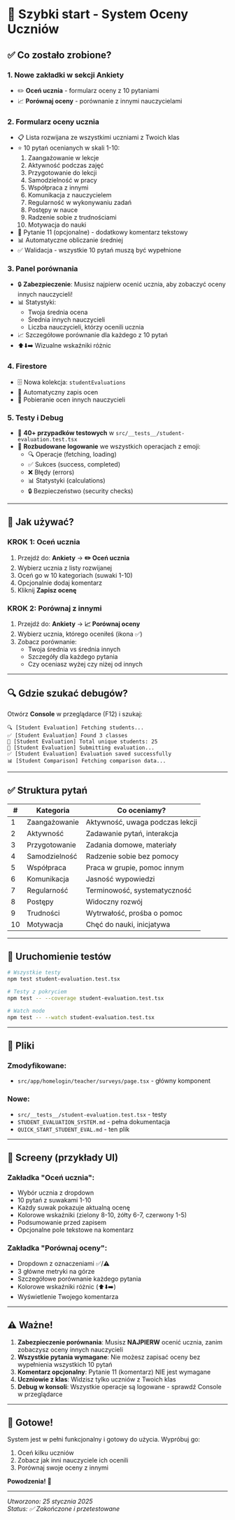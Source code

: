 # 🚀 Szybki start - System Oceny Uczniów

## ✅ Co zostało zrobione?

### 1. **Nowe zakładki w sekcji Ankiety** 
- ✏️ **Oceń ucznia** - formularz oceny z 10 pytaniami
- 📈 **Porównaj oceny** - porównanie z innymi nauczycielami

### 2. **Formularz oceny ucznia**
- 📋 Lista rozwijana ze wszystkimi uczniami z Twoich klas
- ⭐ 10 pytań ocenianych w skali 1-10:
  1. Zaangażowanie w lekcje
  2. Aktywność podczas zajęć
  3. Przygotowanie do lekcji
  4. Samodzielność w pracy
  5. Współpraca z innymi
  6. Komunikacja z nauczycielem
  7. Regularność w wykonywaniu zadań
  8. Postępy w nauce
  9. Radzenie sobie z trudnościami
  10. Motywacja do nauki
- 💬 Pytanie 11 (opcjonalne) - dodatkowy komentarz tekstowy
- 📊 Automatyczne obliczanie średniej
- ✅ Walidacja - wszystkie 10 pytań muszą być wypełnione

### 3. **Panel porównania**
- 🔒 **Zabezpieczenie**: Musisz najpierw ocenić ucznia, aby zobaczyć oceny innych nauczycieli!
- 📊 Statystyki:
  - Twoja średnia ocena
  - Średnia innych nauczycieli
  - Liczba nauczycieli, którzy ocenili ucznia
- 📈 Szczegółowe porównanie dla każdego z 10 pytań
- ⬆️⬇️➡️ Wizualne wskaźniki różnic

### 4. **Firestore**
- 🗄️ Nowa kolekcja: `studentEvaluations`
- 💾 Automatyczny zapis ocen
- 🔄 Pobieranie ocen innych nauczycieli

### 5. **Testy i Debug**
- 🧪 **40+ przypadków testowych** w `src/__tests__/student-evaluation.test.tsx`
- 🐛 **Rozbudowane logowanie** we wszystkich operacjach z emoji:
  - 🔍 Operacje (fetching, loading)
  - ✅ Sukces (success, completed)
  - ❌ Błędy (errors)
  - 📊 Statystyki (calculations)
  - 🔒 Bezpieczeństwo (security checks)

---

## 🎯 Jak używać?

### **KROK 1: Oceń ucznia**
1. Przejdź do: **Ankiety** → **✏️ Oceń ucznia**
2. Wybierz ucznia z listy rozwijanej
3. Oceń go w 10 kategoriach (suwaki 1-10)
4. Opcjonalnie dodaj komentarz
5. Kliknij **Zapisz ocenę**

### **KROK 2: Porównaj z innymi**
1. Przejdź do: **Ankiety** → **📈 Porównaj oceny**
2. Wybierz ucznia, którego oceniłeś (ikona ✅)
3. Zobacz porównanie:
   - Twoja średnia vs średnia innych
   - Szczegóły dla każdego pytania
   - Czy oceniasz wyżej czy niżej od innych

---

## 🔍 Gdzie szukać debugów?

Otwórz **Console** w przeglądarce (F12) i szukaj:

```
🔍 [Student Evaluation] Fetching students...
✅ [Student Evaluation] Found 3 classes
👥 [Student Evaluation] Total unique students: 25
📝 [Student Evaluation] Submitting evaluation...
✅ [Student Evaluation] Evaluation saved successfully
📊 [Student Comparison] Fetching comparison data...
```

---

## ✅ Struktura pytań

| # | Kategoria | Co oceniamy? |
|---|-----------|--------------|
| 1 | Zaangażowanie | Aktywność, uwaga podczas lekcji |
| 2 | Aktywność | Zadawanie pytań, interakcja |
| 3 | Przygotowanie | Zadania domowe, materiały |
| 4 | Samodzielność | Radzenie sobie bez pomocy |
| 5 | Współpraca | Praca w grupie, pomoc innym |
| 6 | Komunikacja | Jasność wypowiedzi |
| 7 | Regularność | Terminowość, systematyczność |
| 8 | Postępy | Widoczny rozwój |
| 9 | Trudności | Wytrwałość, prośba o pomoc |
| 10 | Motywacja | Chęć do nauki, inicjatywa |

---

## 🧪 Uruchomienie testów

```bash
# Wszystkie testy
npm test student-evaluation.test.tsx

# Testy z pokryciem
npm test -- --coverage student-evaluation.test.tsx

# Watch mode
npm test -- --watch student-evaluation.test.tsx
```

---

## 📁 Pliki

### Zmodyfikowane:
- `src/app/homelogin/teacher/surveys/page.tsx` - główny komponent

### Nowe:
- `src/__tests__/student-evaluation.test.tsx` - testy
- `STUDENT_EVALUATION_SYSTEM.md` - pełna dokumentacja
- `QUICK_START_STUDENT_EVAL.md` - ten plik

---

## 🎨 Screeny (przykłady UI)

### Zakładka "Oceń ucznia":
- Wybór ucznia z dropdown
- 10 pytań z suwakami 1-10
- Każdy suwak pokazuje aktualną ocenę
- Kolorowe wskaźniki (zielony 8-10, żółty 6-7, czerwony 1-5)
- Podsumowanie przed zapisem
- Opcjonalne pole tekstowe na komentarz

### Zakładka "Porównaj oceny":
- Dropdown z oznaczeniami ✅/⚠️
- 3 główne metryki na górze
- Szczegółowe porównanie każdego pytania
- Kolorowe wskaźniki różnic (⬆️⬇️➡️)
- Wyświetlenie Twojego komentarza

---

## ⚠️ Ważne!

1. **Zabezpieczenie porównania**: Musisz **NAJPIERW** ocenić ucznia, zanim zobaczysz oceny innych nauczycieli
2. **Wszystkie pytania wymagane**: Nie możesz zapisać oceny bez wypełnienia wszystkich 10 pytań
3. **Komentarz opcjonalny**: Pytanie 11 (komentarz) NIE jest wymagane
4. **Uczniowie z klas**: Widzisz tylko uczniów z Twoich klas
5. **Debug w konsoli**: Wszystkie operacje są logowane - sprawdź Console w przeglądarce

---

## 🎉 Gotowe!

System jest w pełni funkcjonalny i gotowy do użycia. Wypróbuj go:
1. Oceń kilku uczniów
2. Zobacz jak inni nauczyciele ich ocenili
3. Porównaj swoje oceny z innymi

**Powodzenia!** 🚀

---

*Utworzono: 25 stycznia 2025*  
*Status: ✅ Zakończone i przetestowane*

